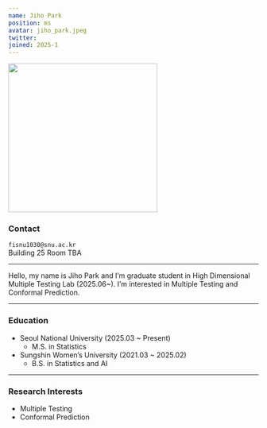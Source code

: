 ```yaml
---
name: Jiho Park
position: ms
avatar: jiho_park.jpeg
twitter:
joined: 2025-1
---
```


<img width="300" src="{{site.baseurl}}/images/people/{{page.avatar}}" data-action="zoom">

### Contact

<i class="fa fa-envelope-o"></i>  `fisnu1030@snu.ac.kr`<br>
<i class="fa fa-building"></i> Building 25 Room TBA <br> 

<hr>

Hello, my name is Jiho Park and I’m graduate student in High Dimensional Multiple Testing Lab (2025.06~). I’m interested in Multiple Testing and Conformal Prediction.

<hr>

### Education

* Seoul National University (2025.03 ~ Present)
    - M.S. in Statistics
* Sungshin Women’s University (2021.03 ~ 2025.02)
    - B.S. in Statistics and AI

<hr>

### Research Interests

* Multiple Testing
* Conformal Prediction